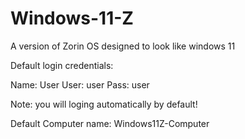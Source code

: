 # Windows-11-Z
A version of Zorin OS designed to look like windows 11

Default login credentials:

Name: User
User: user
Pass: user

Note: you will loging automatically by default!

Default Computer name:
Windows11Z-Computer 
